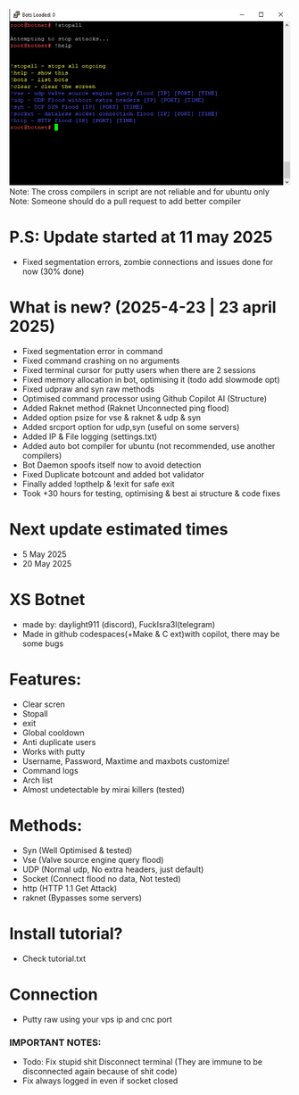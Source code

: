 ![Img](image.webp?raw=true "Screenshot")
Note: The cross compilers in script are not reliable and for ubuntu only
Note: Someone should do a pull request to add better compiler
# P.S: Update started at 11 may 2025
- Fixed segmentation errors, zombie connections and issues done for now (30% done)
# What is new? (2025-4-23 | 23 april 2025)
- Fixed segmentation error in command
- Fixed command crashing on no arguments
- Fixed terminal cursor for putty users when there are 2 sessions
- Fixed memory allocation in bot, optimising it (todo add slowmode opt)
- Fixed udpraw and syn raw methods
- Optimised command processor using Github Copilot AI (Structure)
- Added Raknet method (Raknet Unconnected ping flood)
- Added option psize for vse & raknet & udp & syn
- Added srcport option for udp,syn (useful on some servers)
- Added IP & File logging (settings.txt)
- Added auto bot compiler for ubuntu (not recommended, use another compilers)
- Bot Daemon spoofs itself now to avoid detection
- Fixed Duplicate botcount and added bot validator
- Finally added !opthelp & !exit for safe exit
- Took +30 hours for testing, optimising & best ai structure & code fixes
# Next update estimated times
- 5 May 2025
- 20 May 2025

# XS Botnet
- made by: daylight911 (discord), FuckIsra3l(telegram)
- Made in github codespaces(+Make & C ext)with copilot, there may be some bugs
# Features:
- Clear scren
- Stopall
- exit
- Global cooldown
- Anti duplicate users
- Works with putty
- Username, Password, Maxtime and maxbots customize!
- Command logs
- Arch list
- Almost undetectable by mirai killers (tested)
# Methods:
- Syn (Well Optimised & tested)
- Vse (Valve source engine query flood)
- UDP (Normal udp, No extra headers, just default)
- Socket (Connect flood no data, Not tested)
- http (HTTP 1.1 Get Attack)
- raknet (Bypasses some servers)
# Install tutorial?
- Check tutorial.txt

# Connection
- Putty raw using your vps ip and cnc port

### IMPORTANT NOTES:
- Todo: Fix stupid shit Disconnect terminal (They are immune to be disconnected again because of shit code)
- Fix always logged in even if socket closed
